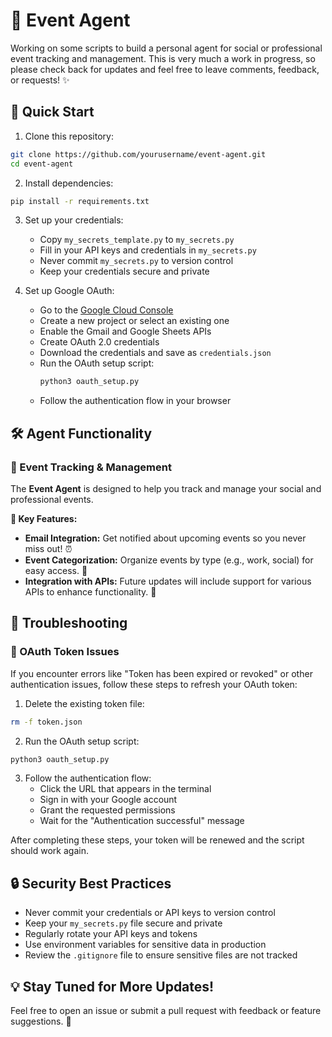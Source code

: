 # 🤖 Event Agent

Working on some scripts to build a personal agent for social or professional event tracking and management. This is very much a work in progress, so please check back for updates and feel free to leave comments, feedback, or requests! ✨

## 🚀 Quick Start

1. Clone this repository:
```bash
git clone https://github.com/yourusername/event-agent.git
cd event-agent
```

2. Install dependencies:
```bash
pip install -r requirements.txt
```

3. Set up your credentials:
   - Copy `my_secrets_template.py` to `my_secrets.py`
   - Fill in your API keys and credentials in `my_secrets.py`
   - Never commit `my_secrets.py` to version control
   - Keep your credentials secure and private

4. Set up Google OAuth:
   - Go to the [Google Cloud Console](https://console.cloud.google.com)
   - Create a new project or select an existing one
   - Enable the Gmail and Google Sheets APIs
   - Create OAuth 2.0 credentials
   - Download the credentials and save as `credentials.json`
   - Run the OAuth setup script:
     ```bash
     python3 oauth_setup.py
     ```
   - Follow the authentication flow in your browser

## 🛠️ Agent Functionality

### 🎉 Event Tracking & Management
The **Event Agent** is designed to help you track and manage your social and professional events. 

**🌟 Key Features:**
- **Email Integration:** Get notified about upcoming events so you never miss out! ⏰
- **Event Categorization:** Organize events by type (e.g., work, social) for easy access. 📅
- **Integration with APIs:** Future updates will include support for various APIs to enhance functionality. 🔗

## 🔧 Troubleshooting

### 🔑 OAuth Token Issues
If you encounter errors like "Token has been expired or revoked" or other authentication issues, follow these steps to refresh your OAuth token:

1. Delete the existing token file:
```bash
rm -f token.json
```

2. Run the OAuth setup script:
```bash
python3 oauth_setup.py
```

3. Follow the authentication flow:
   - Click the URL that appears in the terminal
   - Sign in with your Google account
   - Grant the requested permissions
   - Wait for the "Authentication successful" message

After completing these steps, your token will be renewed and the script should work again.

## 🔒 Security Best Practices
- Never commit your credentials or API keys to version control
- Keep your `my_secrets.py` file secure and private
- Regularly rotate your API keys and tokens
- Use environment variables for sensitive data in production
- Review the `.gitignore` file to ensure sensitive files are not tracked

## 💡 Stay Tuned for More Updates!
Feel free to open an issue or submit a pull request with feedback or feature suggestions. 🌟